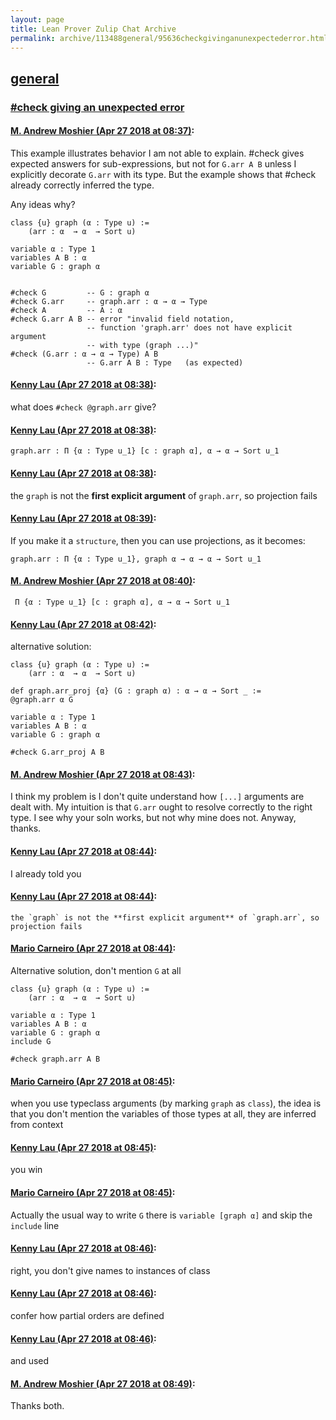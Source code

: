 ```yaml
---
layout: page
title: Lean Prover Zulip Chat Archive 
permalink: archive/113488general/95636checkgivinganunexpectederror.html
---
```


## [general](index.html)
### [#check giving an unexpected error](95636checkgivinganunexpectederror.html)

#### [M. Andrew Moshier (Apr 27 2018 at 08:37)](https://leanprover.zulipchat.com/#narrow/stream/113488-general/topic/%23check%20giving%20an%20unexpected%20error/near/125761013):
This example illustrates behavior I am not able to explain. #check gives expected answers for sub-expressions, but not for `G.arr A B` unless I explicitly decorate `G.arr` with its type. But the example shows that #check already correctly inferred the type.

Any ideas why?

```
class {u} graph (α : Type u) := 
    (arr : α  → α  → Sort u)

variable α : Type 1
variables A B : α
variable G : graph α 


#check G         -- G : graph α 
#check G.arr     -- graph.arr : α → α → Type
#check A         -- A : α
#check G.arr A B -- error "invalid field notation, 
                 -- function 'graph.arr' does not have explicit argument 
                 -- with type (graph ...)"
#check (G.arr : α → α → Type) A B
                 -- G.arr A B : Type   (as expected)
```

#### [Kenny Lau (Apr 27 2018 at 08:38)](https://leanprover.zulipchat.com/#narrow/stream/113488-general/topic/%23check%20giving%20an%20unexpected%20error/near/125761057):
what does `#check @graph.arr` give?

#### [Kenny Lau (Apr 27 2018 at 08:38)](https://leanprover.zulipchat.com/#narrow/stream/113488-general/topic/%23check%20giving%20an%20unexpected%20error/near/125761061):
```lean
graph.arr : Π {α : Type u_1} [c : graph α], α → α → Sort u_1
```

#### [Kenny Lau (Apr 27 2018 at 08:38)](https://leanprover.zulipchat.com/#narrow/stream/113488-general/topic/%23check%20giving%20an%20unexpected%20error/near/125761062):
the `graph` is not the **first explicit argument** of `graph.arr`, so projection fails

#### [Kenny Lau (Apr 27 2018 at 08:39)](https://leanprover.zulipchat.com/#narrow/stream/113488-general/topic/%23check%20giving%20an%20unexpected%20error/near/125761070):
If you make it a `structure`, then you can use projections, as it becomes:
```lean
graph.arr : Π {α : Type u_1}, graph α → α → α → Sort u_1
```

#### [M. Andrew Moshier (Apr 27 2018 at 08:40)](https://leanprover.zulipchat.com/#narrow/stream/113488-general/topic/%23check%20giving%20an%20unexpected%20error/near/125761080):
` Π {α : Type u_1} [c : graph α], α → α → Sort u_1`

#### [Kenny Lau (Apr 27 2018 at 08:42)](https://leanprover.zulipchat.com/#narrow/stream/113488-general/topic/%23check%20giving%20an%20unexpected%20error/near/125761161):
alternative solution:
```lean
class {u} graph (α : Type u) :=
    (arr : α  → α  → Sort u)

def graph.arr_proj {α} (G : graph α) : α → α → Sort _ :=
@graph.arr α G

variable α : Type 1
variables A B : α
variable G : graph α

#check G.arr_proj A B
```

#### [M. Andrew Moshier (Apr 27 2018 at 08:43)](https://leanprover.zulipchat.com/#narrow/stream/113488-general/topic/%23check%20giving%20an%20unexpected%20error/near/125761175):
I think my problem is I don't quite understand how `[...]` arguments are dealt with. My intuition is that `G.arr` ought to resolve correctly to the right type. I see why your soln works, but not why mine does not. Anyway, thanks.

#### [Kenny Lau (Apr 27 2018 at 08:44)](https://leanprover.zulipchat.com/#narrow/stream/113488-general/topic/%23check%20giving%20an%20unexpected%20error/near/125761220):
I already told you

#### [Kenny Lau (Apr 27 2018 at 08:44)](https://leanprover.zulipchat.com/#narrow/stream/113488-general/topic/%23check%20giving%20an%20unexpected%20error/near/125761222):
```quote
the `graph` is not the **first explicit argument** of `graph.arr`, so projection fails
```

#### [Mario Carneiro (Apr 27 2018 at 08:44)](https://leanprover.zulipchat.com/#narrow/stream/113488-general/topic/%23check%20giving%20an%20unexpected%20error/near/125761223):
Alternative solution, don't mention `G` at all
```
class {u} graph (α : Type u) :=
    (arr : α  → α  → Sort u)

variable α : Type 1
variables A B : α
variable G : graph α
include G

#check graph.arr A B
```

#### [Mario Carneiro (Apr 27 2018 at 08:45)](https://leanprover.zulipchat.com/#narrow/stream/113488-general/topic/%23check%20giving%20an%20unexpected%20error/near/125761231):
when you use typeclass arguments (by marking `graph` as `class`), the idea is that you don't mention the variables of those types at all, they are inferred from context

#### [Kenny Lau (Apr 27 2018 at 08:45)](https://leanprover.zulipchat.com/#narrow/stream/113488-general/topic/%23check%20giving%20an%20unexpected%20error/near/125761239):
you win

#### [Mario Carneiro (Apr 27 2018 at 08:45)](https://leanprover.zulipchat.com/#narrow/stream/113488-general/topic/%23check%20giving%20an%20unexpected%20error/near/125761243):
Actually the usual way to write `G` there is `variable [graph α]` and skip the `include` line

#### [Kenny Lau (Apr 27 2018 at 08:46)](https://leanprover.zulipchat.com/#narrow/stream/113488-general/topic/%23check%20giving%20an%20unexpected%20error/near/125761291):
right, you don't give names to instances of class

#### [Kenny Lau (Apr 27 2018 at 08:46)](https://leanprover.zulipchat.com/#narrow/stream/113488-general/topic/%23check%20giving%20an%20unexpected%20error/near/125761293):
confer how partial orders are defined

#### [Kenny Lau (Apr 27 2018 at 08:46)](https://leanprover.zulipchat.com/#narrow/stream/113488-general/topic/%23check%20giving%20an%20unexpected%20error/near/125761294):
and used

#### [M. Andrew Moshier (Apr 27 2018 at 08:49)](https://leanprover.zulipchat.com/#narrow/stream/113488-general/topic/%23check%20giving%20an%20unexpected%20error/near/125761349):
Thanks both.

